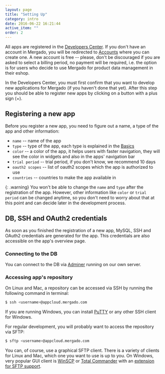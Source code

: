 ```yaml
---
layout: page
title: "Setting Up"
category: intro
date: 2016-06-22 16:21:44
active_item: ""
order: 2
---
```


All apps are registered in the [Developers Center](https://developers.mergado.com). If you don't have an account in Mergado, you will be redirected to [Accounts](https://accounts.mergado.com) where you can create one. A new account is free -- please, don't be discouraged if you are asked to select a billing period, no payment will be required, i.e. the option is for users who decide to use Mergado for product data management in their eshop.

In the Developers Center, you must first confirm that you want to develop new applications for Mergado (if you haven't done that yet). After this step you should be able to register new apps by clicking on a button with a plus sign (+).

## Registering a new app

Before you register a new app, you need to figure out a name, a type of the app and other information:

* `name` -- name of the app
* `type` -- type of the app, each type is explained in the [Basics](the-basics.html)
* `color` -- a color of the app, it helps users with faster navigation, they will see the color in widgets and also in the apps' navigation bar
* `trial period` -- trial period, if you don't know, we recommend 10 days
* `oauth2 scopes` -- list of oauth2 scopes which the app is authorized to use
* `countries` -- countries to make the app available in

{: .warning}
You won't be able to change the `name` and `type` after the registration of the app. However, other information like `color` or `trial period` can be changed anytime, so you don't need to worry about that at this point and can decide later in the development process.

## DB, SSH and OAuth2 credentials

As soon as you finished the registration of a new app, MySQL, SSH and OAuth2 credentials are generated for the app. This credentials are also accessible on the app's overview page.

### Connecting to the DB

You can connect to the DB via [Adminer](https://appcloud.mergado.com/adminer/) running on our own server.

### Accessing app's repository

On Linux and Mac, a repository can be accessed via SSH by running the following command in terminal:

```bash
$ ssh <username>@appcloud.mergado.com
```

If you are running Windows, you can install [PuTTY](http://www.putty.org/) or any other SSH client for Windows.

For regular development, you will probably want to access the repository via SFTP:

```bash
$ sftp <username>@appcloud.mergado.com
```

You can, of course, use a graphical SFTP client. There is a variety of clients for Linux and Mac, which one you want to use is up to you. On Windows, very popular GUI client is [WinSCP](https://winscp.net/eng/index.php) or [Total Commander](http://www.ghisler.com/) with an [extension for SFTP support](http://www.ghisler.com/plugins.htm).
